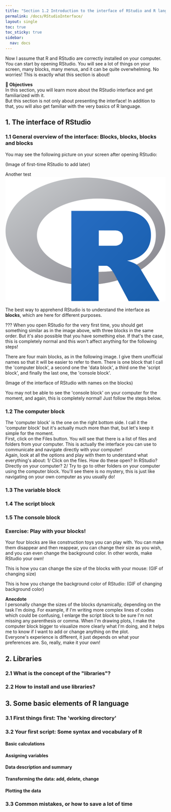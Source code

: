 ```yaml
---
title: "Section 1.2 Introduction to the interface of RStudio and R language"
permalink: /docs/RStudioInterface/
layout: single
toc: true
toc_sticky: true
sidebar:
  nav: docs
---
```


Now I assume that R and RStudio are correctly installed on your
computer. You can start by opening RStudio. You will see a lot of things
on your screen, many blocks, many menus, and it can be quite
overwhelming. No worries! This is exactly what this section is about!

<p class="notice--warning">

<strong> :book: Objectives</strong><br>In this section, you will learn
more about the RStudio interface and get familiarized with it.<br> But
this section is not only about presenting the interface! In addition to
that, you will also get familiar with the very basics of R language.<br>

</p>

## 1. The interface of RStudio

### 1.1 General overview of the interface: Blocks, blocks, blocks and blocks

You may see the following picture on your screen after opening RStudio:

(Image of first-time RStudio to add later)

Another test
![alt text](https://github.com/aymeric-courses/formosan-corpus-r/blob/master/docs/R_logo.png?raw=true)

The best way to apprehend RStudio is to understand the interface as
<b>blocks</b>, which are here for different purposes.

<p class="notice--danger">

??? When you open RStudio for the very first time, you should get
something similar as in the image above, with three blocks in the same
order. But it's also possible that you have something else. If that's
the case, this is completely normal and this won't affect anything for
the following steps!

</p>

There are four main blocks, as in the following image. I give them
unofficial names so that it will be easier to refer to them. There is
one block that I call the 'computer block', a second one the 'data
block', a third one the 'script block', and finally the last one, the
'console block'.

(Image of the interface of RStudio with names on the blocks)

You may not be able to see the 'console block' on your computer for the
moment, and again, this is completely normal! Just follow the steps
below.

### 1.2 The computer block

The 'computer block' is the one on the right bottom side. I call it the
'computer block' but it's actually much more than that, but let's keep
it simple for the moment.<br> First, click on the Files button. You will
see that there is a list of files and folders from your computer. This
is actually the interface you can use to communicate and navigate
directly with your computer! <br> Again, look at all the options and
play with them to understand what everything's about: 1/ Click on the
files. How do these open? In RStudio? Directly on your computer? 2/ Try
to go to other folders on your computer using the computer block. You'll
see there is no mystery, this is just like navigating on your own
computer as you usually do!

### 1.3 The variable block

### 1.4 The script block

### 1.5 The console block

### Exercise: Play with your blocks!

Your four blocks are like construction toys you can play with. You can
make them disappear and then reappear, you can change their size as you
wish, and you can even change the background color. In other words, make
RStudio your own!

This is how you can change the size of the blocks with your mouse: (GIF
of changing size)

This is how you change the background color of RStudio: (GIF of changing
background color)

<p class="notice--info">

<strong> Anecdote </strong> <br> I personally change the sizes of the
blocks dynamically, depending on the task I'm doing. For example, if I'm
writing more complex lines of codes which could be confusing, I enlarge
the script block to be sure I'm not missing any parenthesis or comma.
When I'm drawing plots, I make the computer block bigger to visualize
more clearly what I'm doing, and it helps me to know if I want to add or
change anything on the plot.<br> Everyone's experience is different, it
just depends on what your preferences are. So, really, make it your own!

</p>

## 2. Libraries

### 2.1 What is the concept of the "libraries"?

### 2.2 How to install and use libraries?

## 3. Some basic elements of R language

### 3.1 First things first: The 'working directory'

### 3.2 Your first script: Some syntax and vocabulary of R

#### Basic calculations

#### Assigning variables

#### Data description and summary

#### Transforming the data: add, delete, change

#### Plotting the data

### 3.3 Common mistakes, or how to save a lot of time
